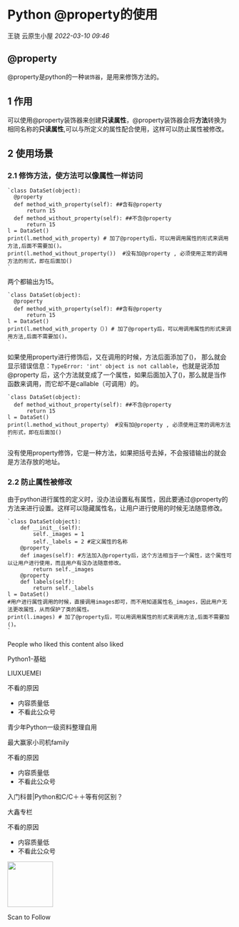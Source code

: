 # Python @property的使用

王骁 <a id="profileBt"></a><a id="js_name"></a>云原生小屋 *2022-03-10 09:46*

## @property

@property是python的一种`装饰器`，是用来修饰方法的。

## 1 作用

可以使用@property装饰器来创建**只读属性**，@property装饰器会将**方法**转换为相同名称的**只读属性**,可以与所定义的属性配合使用，这样可以防止属性被修改。

## 2 使用场景

### 2.1 修饰方法，使方法可以像属性一样访问

```
`class DataSet(object):
  @property
  def method_with_property(self): ##含有@property
      return 15
  def method_without_property(self): ##不含@property
      return 15
l = DataSet()
print(l.method_with_property) # 加了@property后，可以用调用属性的形式来调用方法,后面不需要加()。
print(l.method_without_property())  #没有加@property , 必须使用正常的调用方法的形式，即在后面加()
`
```

两个都输出为15。

```
`class DataSet(object):
  @property
  def method_with_property(self): ##含有@property
      return 15
l = DataSet()
print(l.method_with_property（）) # 加了@property后，可以用调用属性的形式来调用方法,后面不需要加()。
`
```

如果使用property进行修饰后，又在调用的时候，方法后面添加了()， 那么就会显示错误信息：`TypeError: 'int' object is not callable`，也就是说添加@property 后，这个方法就变成了一个属性，如果后面加入了()，那么就是当作函数来调用，而它却不是callable（可调用）的。

```
`class DataSet(object):
  def method_without_property(self): ##不含@property
      return 15
l = DataSet()
print(l.method_without_property） #没有加@property , 必须使用正常的调用方法的形式，即在后面加()
`
```

没有使用property修饰，它是一种方法，如果把括号去掉，不会报错输出的就会是方法存放的地址。

### 2.2 防止属性被修改

由于python进行属性的定义时，没办法设置私有属性，因此要通过@property的方法来进行设置。这样可以隐藏属性名，让用户进行使用的时候无法随意修改。

```
`class DataSet(object):
    def __init__(self):
        self._images = 1
        self._labels = 2 #定义属性的名称
    @property
    def images(self): #方法加入@property后，这个方法相当于一个属性，这个属性可以让用户进行使用，而且用户有没办法随意修改。
        return self._images 
    @property
    def labels(self):
        return self._labels
l = DataSet()
#用户进行属性调用的时候，直接调用images即可，而不用知道属性名_images，因此用户无法更改属性，从而保护了类的属性。
print(l.images) # 加了@property后，可以用调用属性的形式来调用方法,后面不需要加()。
`
```

People who liked this content also liked

Python1-基础

LIUXUEMEI

不看的原因

- 内容质量低
- 不看此公众号

青少年Python一级资料整理自用

最大赢家小司机family

不看的原因

- 内容质量低
- 不看此公众号

入门科普|Python和C/C＋＋等有何区别？

大鑫专栏

不看的原因

- 内容质量低
- 不看此公众号

<img width="102" height="102" src="../../../_resources/qrcode_scene_10000004_size_102___e0b3173a1db04ae9a.bmp"/>

Scan to Follow